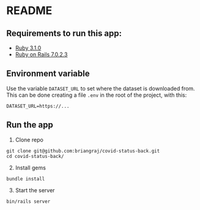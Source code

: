 # README

## Requirements to run this app:
* [Ruby 3.1.0](https://www.ruby-lang.org/en/documentation/installation/)
* [Ruby on Rails 7.0.2.3](https://guides.rubyonrails.org/getting_started.html#installing-ruby)

## Environment variable
Use the variable `DATASET_URL` to set where the dataset is downloaded from. This can be done creating a file `.env` in the root of the project, with this:
```dotenv
DATASET_URL=https://...
```

## Run the app
1. Clone repo
```shell
git clone git@github.com:briangraj/covid-status-back.git
cd covid-status-back/
```

2. Install gems
```shell
bundle install
```

3. Start the server
```shell
bin/rails server
```
